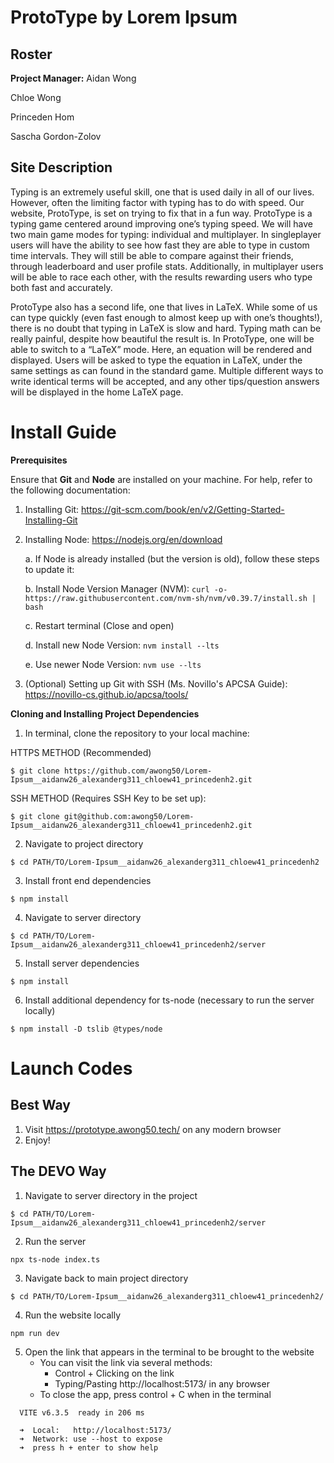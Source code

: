# ProtoType by Lorem Ipsum

## Roster 

**Project Manager:** Aidan Wong

Chloe Wong

Princeden Hom

Sascha Gordon-Zolov

## Site Description

Typing is an extremely useful skill, one that is used daily in all of our lives. However, often the limiting factor with typing has to do with speed. Our website, ProtoType, is set on trying to fix that in a fun way. ProtoType is a typing game centered around improving one’s typing speed. We will have two main game modes for typing: individual and multiplayer. In singleplayer users will have the ability to see how fast they are able to type in custom time intervals. They will still be able to compare against their friends, through leaderboard and user profile stats. Additionally, in multiplayer users will be able to race each other, with the results rewarding users who type both fast and accurately.

ProtoType also has a second life, one that lives in LaTeX. While some of us can type quickly (even fast enough to almost keep up with one’s thoughts!), there is no doubt that typing in LaTeX is slow and hard. Typing math can be really painful, despite how beautiful the result is. In ProtoType, one will be able to switch to a “LaTeX” mode. Here, an equation will be rendered and displayed. Users will be asked to type the equation in LaTeX, under the same settings as can found in the standard game. Multiple different ways to write identical terms will be accepted, and any other tips/question answers will be displayed in the home LaTeX page. 



# Install Guide

**Prerequisites**

Ensure that **Git** and **Node** are installed on your machine. For help, refer to the following documentation:
   1. Installing Git: https://git-scm.com/book/en/v2/Getting-Started-Installing-Git 
   2. Installing Node: https://nodejs.org/en/download

        a. If Node is already installed (but the version is old), follow these steps to update it:

        b. Install Node Version Manager (NVM): ```curl -o- https://raw.githubusercontent.com/nvm-sh/nvm/v0.39.7/install.sh | bash```

        c. Restart terminal (Close and open)

        d. Install new Node Version: ```nvm install --lts```

        e. Use newer Node Version: ```nvm use --lts```

   3. (Optional) Setting up Git with SSH (Ms. Novillo's APCSA Guide): https://novillo-cs.github.io/apcsa/tools/ 
         

**Cloning and Installing Project Dependencies**
1. In terminal, clone the repository to your local machine: 

HTTPS METHOD (Recommended)

```
$ git clone https://github.com/awong50/Lorem-Ipsum__aidanw26_alexanderg311_chloew41_princedenh2.git    
```

SSH METHOD (Requires SSH Key to be set up):

```
$ git clone git@github.com:awong50/Lorem-Ipsum__aidanw26_alexanderg311_chloew41_princedenh2.git
```

2. Navigate to project directory

```
$ cd PATH/TO/Lorem-Ipsum__aidanw26_alexanderg311_chloew41_princedenh2
```

3. Install front end dependencies

```
$ npm install
```
4. Navigate to server directory
```
$ cd PATH/TO/Lorem-Ipsum__aidanw26_alexanderg311_chloew41_princedenh2/server
```
5. Install server dependencies
```
$ npm install
```
6. Install additional dependency for ts-node (necessary to run the server locally)
```
$ npm install -D tslib @types/node
```
# Launch Codes

## Best Way

1. Visit https://prototype.awong50.tech/ on any modern browser
2. Enjoy!

## The DEVO Way

1. Navigate to server directory in the project 
```
$ cd PATH/TO/Lorem-Ipsum__aidanw26_alexanderg311_chloew41_princedenh2/server
```
2. Run the server
```
npx ts-node index.ts
```
3. Navigate back to main project directory
```
$ cd PATH/TO/Lorem-Ipsum__aidanw26_alexanderg311_chloew41_princedenh2/
```
4. Run the website locally
```
npm run dev
```

5. Open the link that appears in the terminal to be brought to the website
    - You can visit the link via several methods:
        - Control + Clicking on the link
        - Typing/Pasting http://localhost:5173/ in any browser
    - To close the app, press control + C when in the terminal

```    
  VITE v6.3.5  ready in 206 ms

  ➜  Local:   http://localhost:5173/
  ➜  Network: use --host to expose
  ➜  press h + enter to show help
``` 
